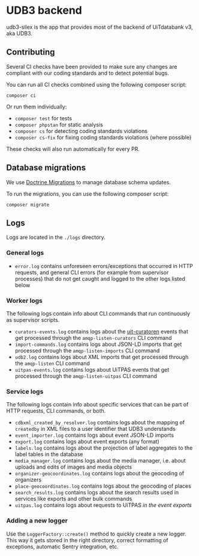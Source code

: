 # UDB3 backend

udb3-silex is the app that provides most of the backend of UiTdatabank v3, aka UDB3.

## Contributing

Several CI checks have been provided to make sure any changes are compliant with our coding standards and to detect potential bugs.

You can run all CI checks combined using the following composer script:
```
composer ci
```

Or run them individually:

- `composer test` for tests
- `composer phpstan` for static analysis
- `composer cs` for detecting coding standards violations
- `composer cs-fix` for fixing coding standards violations (where possible)

These checks will also run automatically for every PR.

## Database migrations

We use [Doctrine Migrations](http://doctrine-migrations.readthedocs.org/en/latest/index.html) to manage database schema updates.

To run the migrations, you can use the following composer script:
```
composer migrate
```

## Logs

Logs are located in the `./logs` directory.

### General logs

- `error.log` contains unforeseen errors/exceptions that occurred in HTTP requests, and general CLI errors (for example from supervisor processes) that do not get caught and logged to the other logs listed below
  
### Worker logs

The following logs contain info about CLI commands that run continuously as supervisor scripts.

- `curators-events.log` contains logs about the [uit-curatoren](https://github.com/cultuurnet/uit-curatoren/) events that get processed through the `amqp-listen-curators` CLI command
- `import-commands.log` contains logs about JSON-LD imports that get processed through the `amqp-listen-imports` CLI command
- `udb2.log` contains logs about XML imports that get processed through the `amqp-listen` CLI command
- `uitpas-events.log` contains logs about UiTPAS events that get processed through the `amqp-listen-uitpas` CLI command
  
### Service logs

The following logs contain info about specific services that can be part of HTTP requests, CLI commands, or both.

- `cdbxml_created_by_resolver.log` contains logs about the mapping of `createdby` in XML files to a user identifier that UDB3 understands
- `event_importer.log` contains logs about event JSON-LD imports
- `export.log` contains logs about event exports (any format)
- `labels.log` contains logs about the projection of label aggregates to the label tables in the database
- `media_manager.log` contains logs about the media manager, i.e. about uploads and edits of images and media objects
- `organizer-geocoordinates.log` contains logs about the geocoding of organizers
- `place-geocoordinates.log` contains logs about the geocoding of places
- `search_results.log` contains logs about the search results used in services like exports and other bulk commands
- `uitpas.log` contains logs about requests to UiTPAS _in the event exports_

### Adding a new logger

Use the `LoggerFactory::create()` method to quickly create a new logger. This way it gets stored in the right directory, correct formatting of exceptions, automatic Sentry integration, etc.
